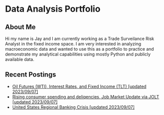 # Data Analysis Portfolio
## About Me
Hi my name is Jay and I am currently working as a Trade Surveilance Risk Analyst in the fixed income space. 
I am very interested in analyzing macroeconomic data and wanted to use this as a portfolio to practice and demonstrate my analytical capabilities using mostly Python and publicly available data.

## Recent Postings
- [Oil Futures (WTI), Interest Rates, and Fixed Income (TLT) [updated 2023/09/07]](https://github.com/ki14jaeh/Data-Analysis-Portfolio/tree/main/20230907)
- [Rising consumer spending and deliqencies, Job Market Update via JOLT [updated 2023/09/07]](https://github.com/ki14jaeh/Data-Analysis-Portfolio/tree/main/20230906)
- [United States Regional Banking Crisis [updated 2023/09/07]](https://github.com/ki14jaeh/Data-Analysis-Portfolio/blob/main/20220201/README.md)
